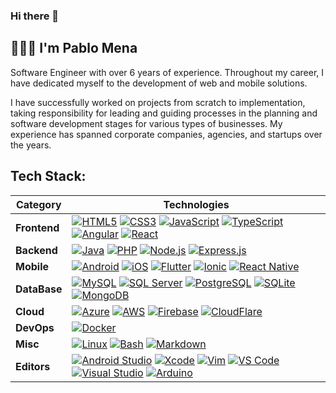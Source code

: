 ### Hi there 👋
## 👨🏻‍💻 I'm Pablo Mena

Software Engineer with over 6 years of experience. Throughout my career, I have dedicated myself to the development of web and mobile solutions.

I have successfully worked on projects from scratch to implementation, taking responsibility for leading and guiding processes in the planning and software development stages for various types of businesses. My experience has spanned corporate companies, agencies, and startups over the years.

## Tech Stack:
| **Category** | **Technologies** |
| - | - |
**Frontend** | [![HTML5](https://img.shields.io/badge/HTML5-E34F26?style=for-the-badge&logo=html5&logoColor=white)](https://html5.org/) [![CSS3](https://img.shields.io/badge/CSS3-1572B6?style=for-the-badge&logo=css3&logoColor=white)](https://www.w3.org/TR/css-2023/) [![JavaScript](https://img.shields.io/badge/JavaScript-323330?style=for-the-badge&logo=javascript&logoColor=F7DF1E)](https://www.javascript.com/) [![TypeScript](https://img.shields.io/badge/typescript-%23007ACC.svg?style=for-the-badge&logo=typescript&logoColor=white)](https://www.typescriptlang.org/) [![Angular](https://img.shields.io/badge/angular-%23DD0031.svg?style=for-the-badge&logo=angular&logoColor=white)](https://angularjs.org/) [![React](https://img.shields.io/badge/react-%2320232a.svg?style=for-the-badge&logo=react&logoColor=%2361DAFB)](https://react.dev/)
**Backend** |  [![Java](https://img.shields.io/badge/java-%23ED8B00.svg?style=for-the-badge&logo=openjdk&logoColor=white)](https://www.java.com/) [![PHP](https://img.shields.io/badge/php-%23777BB4.svg?style=for-the-badge&logo=php&logoColor=white)](https://www.php.net/) [![Node.js](https://img.shields.io/badge/node.js-6DA55F?style=for-the-badge&logo=node.js&logoColor=white)](https://nodejs.org/) [![Express.js](https://img.shields.io/badge/express.js-%23404d59.svg?style=for-the-badge&logo=express&logoColor=%2361DAFB)](https://expressjs.com/)
**Mobile** | [![Android](https://img.shields.io/badge/Android-3DDC84?style=for-the-badge&logo=android&logoColor=white)](https://developer.android.com/) [![iOS](https://img.shields.io/badge/iOS-000000?style=for-the-badge&logo=ios&logoColor=white)](https://developer.apple.com/ios/planning/) [![Flutter](https://img.shields.io/badge/Flutter-%2302569B.svg?style=for-the-badge&logo=Flutter&logoColor=white)](https://flutter.dev/) [![Ionic](https://img.shields.io/badge/Ionic-3880FF?style=for-the-badge&logo=ionic&logoColor=white)](https://ionicframework.com/) [![React Native](https://img.shields.io/badge/React_Native-20232A?style=for-the-badge&logo=react&logoColor=61DAFB)](https://reactnative.dev/) 
**DataBase** | [![MySQL](https://img.shields.io/badge/mysql-%2300f.svg?style=for-the-badge&logo=mysql&logoColor=white)](https://www.mysql.com/) [![SQL Server](https://img.shields.io/badge/Microsoft%20SQL%20Server-CC2927?style=for-the-badge&logo=microsoft%20sql%20server&logoColor=white)](https://www.microsoft.com/en-au/sql-server/sql-server-downloads) [![PostgreSQL](https://img.shields.io/badge/postgres-%23316192.svg?style=for-the-badge&logo=postgresql&logoColor=white)](https://www.postgresql.org/) [![SQLite](https://img.shields.io/badge/sqlite-%2307405e.svg?style=for-the-badge&logo=sqlite&logoColor=white)](https://www.sqlite.org/index.html) [![MongoDB](https://img.shields.io/badge/MongoDB-%234ea94b.svg?style=for-the-badge&logo=mongodb&logoColor=white)](https://www.mongodb.com/)
**Cloud** | [![Azure](https://img.shields.io/badge/azure-%230072C6.svg?style=for-the-badge&logo=microsoftazure&logoColor=white)](https://azure.microsoft.com/) [![AWS](https://img.shields.io/badge/Amazon_AWS-FF9900?style=for-the-badge&logo=amazonaws&logoColor=white)](https://aws.amazon.com/) [![Firebase](https://img.shields.io/badge/firebase-%23039BE5.svg?style=for-the-badge&logo=firebase)](https://firebase.google.com/firebase-and-gcp/) [![CloudFlare](https://img.shields.io/badge/Cloudflare-F38020?style=for-the-badge&logo=Cloudflare&logoColor=white)](https://www.cloudflare.com/en-au/)
**DevOps** | [![Docker](https://img.shields.io/badge/docker-%230db7ed.svg?style=for-the-badge&logo=docker&logoColor=white)](https://docker.com/)
**Misc** | [![Linux](https://img.shields.io/badge/Linux-FCC624?style=for-the-badge&logo=linux&logoColor=black)](https://www.linux.org/) [![Bash](https://img.shields.io/badge/GNU%20Bash-4EAA25?style=for-the-badge&logo=GNU%20Bash&logoColor=whit)](https://www.gnu.org/software/bash/) [![Markdown](https://img.shields.io/badge/markdown-%23000000.svg?style=for-the-badge&logo=markdown&logoColor=white)](https://en.wikipedia.org/wiki/Markdown)
**Editors** | [![Android Studio](https://img.shields.io/badge/Android_Studio-3DDC84?style=for-the-badge&logo=android-studio&logoColor=white)](https://developer.android.com/studio) [![Xcode](https://img.shields.io/badge/Xcode-007ACC?style=for-the-badge&logo=Xcode&logoColor=white)](https://developer.apple.com/xcode/) [![Vim](https://img.shields.io/badge/VIM-%2311AB00.svg?style=for-the-badge&logo=vim&logoColor=white)](https://www.vim.org/) [![VS Code](https://img.shields.io/badge/Visual%20Studio%20Code-0078d7.svg?style=for-the-badge&logo=visual-studio-code&logoColor=white)](https://code.visualstudio.com/) [![Visual Studio](https://img.shields.io/badge/Visual_Studio-5C2D91?style=for-the-badge&logo=visual%20studio&logoColor=white)](https://visualstudio.microsoft.com/) [![Arduino](https://img.shields.io/badge/Arduino_IDE-00979D?style=for-the-badge&logo=arduino&logoColor=white)](https://www.arduino.cc/)
